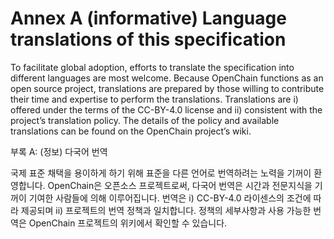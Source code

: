# Annex A (informative) Language translations of this specification

To facilitate global adoption, efforts to translate the specification into different languages are most welcome. Because OpenChain functions as an open source project, translations are prepared by those willing to contribute their time and expertise to perform the translations. Translations are i) offered under the terms of the CC-BY-4.0 license and ii) consistent with the project’s translation policy. The details of the policy and available translations can be found on the OpenChain project’s wiki.

부록 A: (정보) 다국어 번역

국제 표준 채택을 용이하게 하기 위해 표준을 다른 언어로 번역하려는 노력을 기꺼이 환영합니다. OpenChain은 오픈소스 프로젝트로써, 다국어 번역은 시간과 전문지식을 기꺼이 기여한 사람들에 의해 이루어집니다. 번역은 i) CC-BY-4.0 라이센스의 조건에 따라 제공되며 ii) 프로젝트의 번역 정책과 일치합니다. 정책의 세부사항과 사용 가능한 번역은 OpenChain 프로젝트의 위키에서 확인할 수 있습니다.